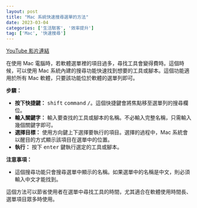 ```yaml
---
layout: post
title: "Mac 系統快速搜尋選單的方法"
date: 2023-03-04
categories: ['生活駭客', '效率提升']
tag: ['Mac', '快速搜尋']
---
```


[YouTube 影片連結](https://youtu.be/VF4cSQdWi5g)

在使用 Mac 電腦時，若軟體選單裡的項目過多，尋找工具會變得費時。這個時候，可以使用 Mac 系統內建的搜尋功能快速找到想要的工具或腳本。這個功能適用於所有 Mac 軟體，只要該功能位於軟體的選單列即可。

**步驟：**

- **按下快捷鍵：** <kbd>shift</kbd> <kbd>command</kbd> <kbd>/</kbd>。這個快捷鍵會將焦點移至選單列的搜尋欄位。
- **輸入關鍵字：** 輸入要查找的工具或腳本的名稱。不必輸入完整名稱，只需輸入幾個關鍵字即可。
- **選擇目標：** 使用方向鍵上下選擇要執行的項目。選擇的過程中，Mac 系統會以醒目的方式顯示該項目在選單中的位置。
- **執行：** 按下 <kbd>enter</kbd> 鍵執行選定的工具或腳本。

**注意事項：**

- 這個搜尋功能只會搜尋選單中顯示的名稱。如果選單中的名稱是中文，則必須輸入中文才能找到。

這個方法可以節省使用者在選單中尋找工具的時間，尤其適合在軟體使用時間長、選單項目眾多時使用。
